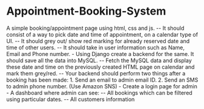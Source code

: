 # Appointment-Booking-System
A simple booking/appointment page using html, css and js.   -- It should consist of a way to pick date and time of appointment, on a calendar type of UI.   -- It should grey out/ show red marking for already reserved date and time of other users.   -- It should take in user information such as Name, Email and Phone number. - Using Django create a backend for the same. It should save all the data into MySQL.   -- Fetch the MySQL data and display these date and time on the previously created HTML page on calendar and mark them grey/red.   -- Your backend should perform two things after a booking has been made:    1. Send an email to admin email ID.    2. Send an SMS to admin phone number. (Use Amazon SNS) - Create a login page for admin - A dashboard where admin can see:   -- All bookings which can be filtered using particular dates.   -- All customers information
